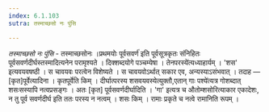 ```yaml
---
index: 6.1.103
sutra: तस्माच्छसो नः पुंसि

---
```

_तस्माच्छसो नः पुंसि_ - तस्माच्छसोनः ।प्रथमयोः पूर्वसवर्ण॑ इति पूर्वसूत्रकृतः संनिहितः पूर्वसवर्णदीर्घस्तस्मादित्यनेन परामृश्यते । दिक्शब्दयोगे पञ्चम्येषा । तेनपरस्ये॑त्यध्याहार्यम् । 'शस' इत्यवयवषष्ठी । स चावयवः परत्वेन विशेष्यते । स चावयवोऽर्थात् सकार एव, अन्यस्याऽसंभवात् । तदाह — [कृत]पूर्वेत्यादिना । कृतपूर्वेति किम्  । दीर्घात्परस्य शसवयवस्येत्युक्तौ,एतान् गाः पश्ये॑त्यत्र गोशब्दात् शसःसस्यापि नत्वप्रसङ्गः । अतः [कृत] पूर्वसवर्णदीर्घादिति । 'गा' इत्यत्र च औतोम्शसोरित्याकार एकादेशः, न तु पूर्व सवर्णदीर्घ इति ततः परस्य न नत्वम् । शसः किम्  । रामाः प्रकृते च नत्वे रामानिति रूपम् । 